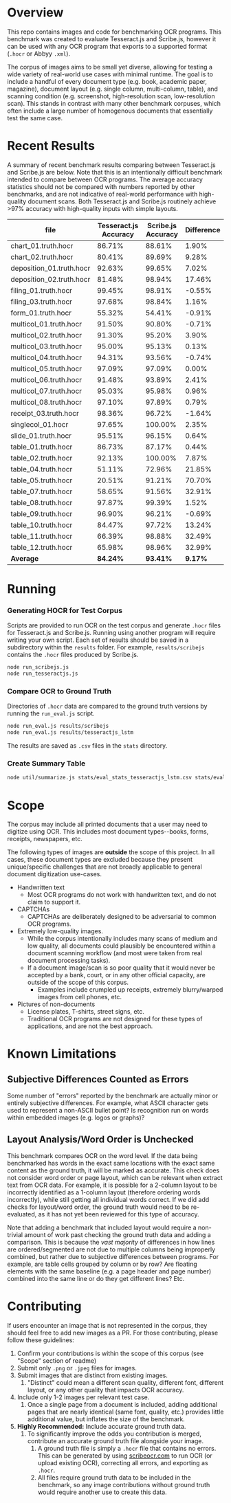 # Overview
This repo contains images and code for benchmarking OCR programs.  This benchmark was created to evaluate Tesseract.js and Scribe.js, however it can be used with any OCR program that exports to a supported format (`.hocr` or Abbyy `.xml`).

The corpus of images aims to be small yet diverse, allowing for testing a wide variety of real-world use cases with minimal runtime.  The goal is to include a handful of every document type (e.g. book, academic paper, magazine), document layout (e.g. single column, multi-column, table), and scanning condition (e.g. screenshot, high-resolution scan, low-resolution scan).  This stands in contrast with many other benchmark corpuses, which often include a large number of homogenous documents that essentially test the same case.

# Recent Results
A summary of recent benchmark results comparing between Tesseract.js and Scribe.js are below.  Note that this is an intentionally difficult benchmark intended to compare between OCR programs.  The average accuracy statistics should not be compared with numbers reported by other benchmarks, and are not indicative of real-world performance with high-quality document scans.  Both Tesseract.js and Scribe.js routinely achieve >97% accuracy with high-quality inputs with simple layouts.

| file | Tesseract.js Accuracy | Scribe.js Accuracy | Difference |
| --- | --- | --- | --- |
| chart_01.truth.hocr | 86.71% | 88.61% | 1.90% |
| chart_02.truth.hocr | 80.41% | 89.69% | 9.28% |
| deposition_01.truth.hocr | 92.63% | 99.65% | 7.02% |
| deposition_02.truth.hocr | 81.48% | 98.94% | 17.46% |
| filing_01.truth.hocr | 99.45% | 98.91% | -0.55% |
| filing_03.truth.hocr | 97.68% | 98.84% | 1.16% |
| form_01.truth.hocr | 55.32% | 54.41% | -0.91% |
| multicol_01.truth.hocr | 91.50% | 90.80% | -0.71% |
| multicol_02.truth.hocr | 91.30% | 95.20% | 3.90% |
| multicol_03.truth.hocr | 95.00% | 95.13% | 0.13% |
| multicol_04.truth.hocr | 94.31% | 93.56% | -0.74% |
| multicol_05.truth.hocr | 97.09% | 97.09% | 0.00% |
| multicol_06.truth.hocr | 91.48% | 93.89% | 2.41% |
| multicol_07.truth.hocr | 95.03% | 95.98% | 0.96% |
| multicol_08.truth.hocr | 97.10% | 97.89% | 0.79% |
| receipt_03.truth.hocr | 98.36% | 96.72% | -1.64% |
| singlecol_01.hocr | 97.65% | 100.00% | 2.35% |
| slide_01.truth.hocr | 95.51% | 96.15% | 0.64% |
| table_01.truth.hocr | 86.73% | 87.17% | 0.44% |
| table_02.truth.hocr | 92.13% | 100.00% | 7.87% |
| table_04.truth.hocr | 51.11% | 72.96% | 21.85% |
| table_05.truth.hocr | 20.51% | 91.21% | 70.70% |
| table_07.truth.hocr | 58.65% | 91.56% | 32.91% |
| table_08.truth.hocr | 97.87% | 99.39% | 1.52% |
| table_09.truth.hocr | 96.90% | 96.21% | -0.69% |
| table_10.truth.hocr | 84.47% | 97.72% | 13.24% |
| table_11.truth.hocr | 66.39% | 98.88% | 32.49% |
| table_12.truth.hocr | 65.98% | 98.96% | 32.99% |
| **Average** | **84.24%** | **93.41%** | **9.17%** |

# Running
### Generating HOCR for Test Corpus
Scripts are provided to run OCR on the test corpus and generate `.hocr` files for Tesseract.js and Scribe.js.  Running using another program will require writing your own script.  Each set of results should be saved in a subdirectory within the `results` folder.  For example, `results/scribejs` contains the `.hocr` files produced by Scribe.js.

```sh
node run_scribejs.js
node run_tesseractjs.js
```

### Compare OCR to Ground Truth
Directories of `.hocr` data are compared to the ground truth versions by running the `run_eval.js` script.

```sh
node run_eval.js results/scribejs
node run_eval.js results/tesseractjs_lstm
```
The results are saved as `.csv` files in the `stats` directory.

### Create Summary Table

```sh
node util/summarize.js stats/eval_stats_tesseractjs_lstm.csv stats/eval_stats_scribejs.csv
```

# Scope
The corpus may include all printed documents that a user may need to digitize using OCR.  This includes most document types--books, forms, receipts, newspapers, etc. 

The following types of images are **outside** the scope of this project.  In all cases, these document types are excluded because they present unique/specific challenges that are not broadly applicable to general document digitization use-cases. 
- Handwritten text
	- Most OCR programs do not work with handwritten text, and do not claim to support it.
- CAPTCHAs
	- CAPTCHAs are deliberately designed to be adversarial to common OCR programs.
- Extremely low-quality images.
	- While the corpus intentionally includes many scans of medium and low quality, all documents could plausibly be encountered within a document scanning workflow (and most were taken from real document processing tasks).
	- If a document image/scan is so poor quality that it would never be accepted by a bank, court, or in any other official capacity, are outside of the scope of this corpus. 
		- Examples include crumpled up receipts, extremely blurry/warped images from cell phones, etc. 
- Pictures of non-documents
	- License plates, T-shirts, street signs, etc.
	- Traditional OCR programs are not designed for these types of applications, and are not the best approach.

# Known Limitations
## Subjective Differences Counted as Errors
Some number of "errors" reported by the benchmark are actually minor or entirely subjective differences.  For example, what ASCII character gets used to represent a non-ASCII bullet point?  Is recognition run on words within embedded images (e.g. logos or graphs)? 

## Layout Analysis/Word Order is Unchecked
This benchmark compares OCR on the word level.  If the data being benchmarked has words in the exact same locations with the exact same content as the ground truth, it will be marked as accurate.  This check does not consider word order or page layout, which can be relevant when extract text from OCR data.  For example, it is possible for a 2-column layout to be incorrectly identified as a 1-column layout (therefore ordering words incorrectly), while still getting all individual words correct.  If we did add checks for layout/word order, the ground truth would need to be re-evaluated, as it has not yet been reviewed for this type of accuracy. 

Note that adding a benchmark that included layout would require a non-trivial amount of work past checking the ground truth data and adding a comparison.  This is because the *vast majority* of differences in how lines are ordered/segmented are not due to multiple columns being improperly combined, but rather due to subjective differences between programs.  For example, are table cells grouped by column or by row? Are floating elements with the same baseline (e.g. a page header and page number) combined into the same line or do they get different lines?  Etc.

# Contributing
If users encounter an image that is not represented in the corpus, they should feel free to add new images as a PR.  For those contributing, please follow these guidelines:

1. Confirm your contributions is within the scope of this corpus (see "Scope" section of readme)
2. Submit only `.png` or `.jpeg` files for images.
3. Submit images that are distinct from existing images.
	1. "Distinct" could mean a different scan quality, different font, different layout, or any other quality that impacts OCR accuracy.
4. Include only 1-2 images per relevant test case.
	1. Once a single page from a document is included, adding additional pages that are nearly identical (same font, quality, etc.) provides little additional value, but inflates the size of the benchmark.
5. **Highly Recommended:** Include accurate ground truth data.
	1. To significantly improve the odds you contribution is merged, contribute an accurate ground truth file alongside your image.
		1. A ground truth file is simply a `.hocr` file that contains no errors.  This can be generated by using [scribeocr.com](https://scribeocr.com/) to run OCR (or upload existing OCR), correcting all errors, and exporting as `.hocr`.
		2. All files require ground truth data to be included in the benchmark, so any image contributions without ground truth would require another use to create this data. 
